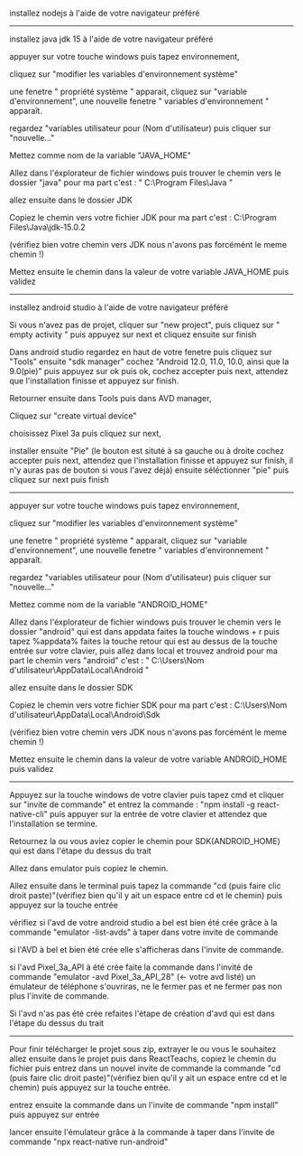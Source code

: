 installez nodejs à l'aide de votre navigateur préféré

-----------------------

installez java jdk 15 à l'aide de votre navigateur préféré

appuyer sur votre touche windows puis tapez environnement,

cliquez sur "modifier les variables d'environnement système"

une fenetre " propriété système " apparait, cliquez sur "variable d'environnement", une nouvelle fenetre " variables d'environnement " apparaît.

regardez "variables utilisateur pour (Nom d'utilisateur) puis cliquer sur "nouvelle..."

Mettez comme nom de la variable "JAVA_HOME"

Allez dans l'éxplorateur de fichier windows puis trouver le chemin vers le dossier "java" pour ma part c'est : " C:\Program Files\Java "

allez ensuite dans le dossier JDK

Copiez le chemin vers votre fichier JDK pour ma part c'est : C:\Program Files\Java\jdk-15.0.2

(vérifiez bien votre chemin vers JDK nous n'avons pas forcémént le meme chemin !)

Mettez ensuite le chemin dans la valeur de votre variable JAVA_HOME puis validez

-----------------------------------------

installez android studio à l'aide de votre navigateur préféré

Si vous n'avez pas de projet, cliquer sur "new project", puis cliquez sur " empty activity " puis appuyez sur next et cliquez ensuite sur finish

Dans android studio regardez en haut de votre fenetre puis cliquez sur "Tools" ensuite "sdk manager" cochez "Android 12.0, 11.0, 10.0, ainsi que la 9.0(pie)" puis appuyez sur ok puis ok, cochez accepter puis next, attendez que l'installation finisse et appuyez sur finish.

Retourner ensuite dans Tools puis dans AVD manager,

Cliquez sur "create virtual device"

choisissez Pixel 3a puis cliquez sur next,

installer ensuite "Pie" (le bouton est situté à sa gauche ou à droite cochez accepter puis next, attendez que l'installation finisse et appuyez sur finish, il n'y auras pas de bouton si vous l'avez déjà) ensuite séléctionner "pie" puis cliquez sur next puis finish

-----------------------------------------

appuyer sur votre touche windows puis tapez environnement,

cliquez sur "modifier les variables d'environnement système"

une fenetre " propriété système " apparait, cliquez sur "variable d'environnement", une nouvelle fenetre " variables d'environnement " apparaît.

regardez "variables utilisateur pour (Nom d'utilisateur) puis cliquer sur "nouvelle..."

Mettez comme nom de la variable "ANDROID_HOME"

Allez dans l'éxplorateur de fichier windows puis trouver le chemin vers le dossier "android" qui est dans appdata faites la touche windows + r puis tapez %appdata% faites la touche retour qui est au dessus de la touche entrée sur votre clavier, puis allez dans local et trouvez android pour ma part le chemin vers "android" c'est : " C:\Users\Nom d'utilisateur\AppData\Local\Android "

allez ensuite dans le dossier SDK

Copiez le chemin vers votre fichier SDK pour ma part c'est : C:\Users\Nom d'utilisateur\AppData\Local\Android\Sdk

(vérifiez bien votre chemin vers JDK nous n'avons pas forcémént le meme chemin !)

Mettez ensuite le chemin dans la valeur de votre variable ANDROID_HOME puis validez

-----------------------------------------

Appuyez sur la touche windows de votre clavier puis tapez cmd et cliquer sur "invite de commande" et entrez la commande : "npm install -g react-native-cli" puis appuyer sur la entrée de votre clavier et attendez que l'installation se termine.

Retournez la ou vous aviez copier le chemin pour SDK(ANDROID_HOME) qui est dans l'étape du dessus du trait

Allez dans emulator puis copiez le chemin.

Allez ensuite dans le terminal puis tapez la commande "cd (puis faire clic droit paste)"(vérifiez bien qu'il y ait un espace entre cd et le chemin) puis appuyez sur la touche entrée

vérifiez si l'avd de votre android studio a bel est bien été crée grâce à la commande "emulator -list-avds" à taper dans votre invite de commande

si l'AVD à bel et bien été crée elle s'afficheras dans l'invite de commande.

si l'avd Pixel_3a_API à été crée faite la commande dans l'invité de commande "emulator -avd Pixel_3a_API_28" (<- votre avd listé) un émulateur de téléphone s'ouvriras, ne le fermer pas et ne fermer pas non plus l'invite de commande.

Si l'avd n'as pas été crée refaites l'étape de création d'avd qui est dans l'étape du dessus du trait

-----------------------------------------

Pour finir télécharger le projet sous zip, extrayer le ou vous le souhaitez allez ensuite dans le projet puis dans ReactTeachs, copiez le chemin du fichier puis entrez dans un nouvel invite de commande la commande "cd (puis faire clic droit paste)"(vérifiez bien qu'il y ait un espace entre cd et le chemin) puis appuyez sur la touche entrée.

entrez ensuite la commande dans un l'invite de commande "npm install" puis appuyez sur entrée

lancer ensuite l'émulateur grâce à la commande à taper dans l'invite de commande "npx react-native run-android"
